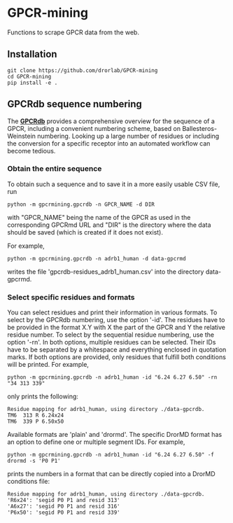 # GPCR-mining
Functions to scrape GPCR data from the web.

## Installation

    git clone https://github.com/drorlab/GPCR-mining
    cd GPCR-mining
    pip install -e .

## GPCRdb sequence numbering

The [__GPCRdb__](https://gpcrdb.org) provides a comprehensive overview for the sequence of a GPCR, including a convenient numbering scheme, based on Ballesteros-Weinstein numbering.
Looking up a large number of residues or including the conversion for a specific receptor into an automated workflow can become tedious.

### Obtain the entire sequence

To obtain such a sequence and to save it in a more easily usable CSV file, run

    python -m gpcrmining.gpcrdb -n GPCR_NAME -d DIR

with "GPCR_NAME" being the name of the GPCR as used in the corresponding GPCRmd URL and "DIR" is the directory where the data should be saved (which is created if it does not exist).

For example,

    python -m gpcrmining.gpcrdb -n adrb1_human -d data-gpcrmd

writes the file 'gpcrdb-residues_adrb1_human.csv' into the directory data-gpcrmd.

### Select specific residues and formats

You can select residues and print their information in various formats.
To select by the GPCRdb numbering, use the option '-id'. The residues have to be provided in the format X.Y with X the part of the GPCR and Y the relative residue number.
To select by the sequential residue numbering, use the option '-rn'.
In both options, multiple residues can be selected. Their IDs have to be separated by a whitespace and everything enclosed in quotation marks.
If both options are provided, only residues that fulfill both conditions will be printed. For example,

    python -m gpcrmining.gpcrdb -n adrb1_human -id "6.24 6.27 6.50" -rn "34 313 339"
    
only prints the following:

    Residue mapping for adrb1_human, using directory ./data-gpcrdb.
    TM6  313 R 6.24x24
    TM6  339 P 6.50x50

Available formats are 'plain' and 'drormd'. The specific DrorMD format has an option to define one or multiple segment IDs.
For example, 

    python -m gpcrmining.gpcrdb -n adrb1_human -id "6.24 6.27 6.50" -f drormd -s 'P0 P1'

prints the numbers in a format that can be directly copied into a DrorMD conditions file:

    Residue mapping for adrb1_human, using directory ./data-gpcrdb.
    'R6x24': 'segid P0 P1 and resid 313'
    'A6x27': 'segid P0 P1 and resid 316'
    'P6x50': 'segid P0 P1 and resid 339'

    
